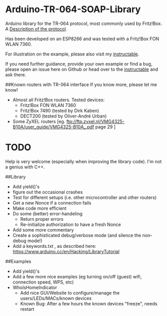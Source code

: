 # Arduino-TR-064-SOAP-Library
Arduino library for the TR-064 protocol, most commonly used by Fritz!Box. A [Description of the protocol](https://avm.de/fileadmin/user_upload/Global/Service/Schnittstellen/AVM_TR-064_first_steps.pdf).

Has been developed on an ESP8266 and was tested with a Fritz!Box FON WLAN 7360.

For illustration on the example, please also visit my [instructable](http://www.instructables.com/id/Who-Is-Home-Indicator-aka-Weasley-Clock-Based-on-T/).

If you need further guidance, provide your own example or find a bug, please open an issue here on Github or head over to the [instructable](http://www.instructables.com/id/Who-Is-Home-Indicator-aka-Weasley-Clock-Based-on-T/) and ask there.

##Known routers with TR-064 interface
If you know more, please let me know!

* Almost all Fritz!Box routers. Tested devices:
  * Fritz!Box FON WLAN 7360
  * Fritz!Box 7490 (tested by Dirk Kaben)
  * DECT200 (tested by Oliver-André Urban)
* Some ZyXEL routers [eg. ftp://ftp.zyxel.nl/VMG4325-B10A/user_guide/VMG4325-B10A_.pdf page 29 ]

# TODO

Help is very welcome (especially when improving the library code). I'm not a genius with C++.

##Library

* Add yield()'s
* figure out the occasional crashes
* Test for different setups (i.e. other microcontroller and other routers)
* Get a new Nonce if a connection fails
* Make code more efficient
* Do some (better) error-handeling
  * Return proper errors
  * Re-initialize authorization to have a fresh Nonce
* Add some more commentary
* Create a sophisticated debug/verbose mode (and silence the non-debug mode!)
* Add a keywords.txt , as described here: https://www.arduino.cc/en/Hacking/LibraryTutorial

##Examples

* Add yield()'s
* Add a few more nice examples (eg turning on/off (guest) wifi, connection speed, WPS, etc)
* WhoIsHomeIndicator
  * Add nice GUI/Website to configure/manage the users/LEDs/MACs/known devices
  * Known Bug: After a few hours the known devices "freeze", needs restart
